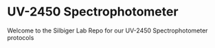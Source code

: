 # UV-2450 Spectrophotometer

Welcome to the Silbiger Lab Repo for our UV-2450 Spectrophotometer protocols
